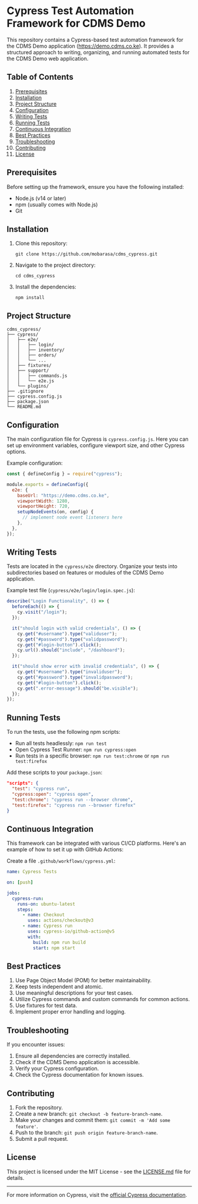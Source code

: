 # Cypress Test Automation Framework for CDMS Demo

This repository contains a Cypress-based test automation framework for the CDMS Demo application (https://demo.cdms.co.ke). It provides a structured approach to writing, organizing, and running automated tests for the CDMS Demo web application.

## Table of Contents

1. [Prerequisites](#prerequisites)
2. [Installation](#installation)
3. [Project Structure](#project-structure)
4. [Configuration](#configuration)
5. [Writing Tests](#writing-tests)
6. [Running Tests](#running-tests)
7. [Continuous Integration](#continuous-integration)
8. [Best Practices](#best-practices)
9. [Troubleshooting](#troubleshooting)
10. [Contributing](#contributing)
11. [License](#license)

## Prerequisites

Before setting up the framework, ensure you have the following installed:

- Node.js (v14 or later)
- npm (usually comes with Node.js)
- Git

## Installation

1. Clone this repository:

   ```
   git clone https://github.com/mobarasa/cdms_cypress.git
   ```

2. Navigate to the project directory:

   ```
   cd cdms_cypress
   ```

3. Install the dependencies:
   ```
   npm install
   ```

## Project Structure

```
cdms_cypress/
├── cypress/
│   ├── e2e/
│   │   ├── login/
│   │   ├── inventory/
│   │   ├── orders/
│   │   └── ...
│   ├── fixtures/
│   ├── support/
│   │   ├── commands.js
│   │   └── e2e.js
│   └── plugins/
├── .gitignore
├── cypress.config.js
├── package.json
└── README.md
```

## Configuration

The main configuration file for Cypress is `cypress.config.js`. Here you can set up environment variables, configure viewport size, and other Cypress options.

Example configuration:

```javascript
const { defineConfig } = require("cypress");

module.exports = defineConfig({
  e2e: {
    baseUrl: "https://demo.cdms.co.ke",
    viewportWidth: 1280,
    viewportHeight: 720,
    setupNodeEvents(on, config) {
      // implement node event listeners here
    },
  },
});
```

## Writing Tests

Tests are located in the `cypress/e2e` directory. Organize your tests into subdirectories based on features or modules of the CDMS Demo application.

Example test file (`cypress/e2e/login/login.spec.js`):

```javascript
describe("Login Functionality", () => {
  beforeEach(() => {
    cy.visit("/login");
  });

  it("should login with valid credentials", () => {
    cy.get("#username").type("validuser");
    cy.get("#password").type("validpassword");
    cy.get("#login-button").click();
    cy.url().should("include", "/dashboard");
  });

  it("should show error with invalid credentials", () => {
    cy.get("#username").type("invaliduser");
    cy.get("#password").type("invalidpassword");
    cy.get("#login-button").click();
    cy.get(".error-message").should("be.visible");
  });
});
```

## Running Tests

To run the tests, use the following npm scripts:

- Run all tests headlessly: `npm run test`
- Open Cypress Test Runner: `npm run cypress:open`
- Run tests in a specific browser: `npm run test:chrome` or `npm run test:firefox`

Add these scripts to your `package.json`:

```json
"scripts": {
  "test": "cypress run",
  "cypress:open": "cypress open",
  "test:chrome": "cypress run --browser chrome",
  "test:firefox": "cypress run --browser firefox"
}
```

## Continuous Integration

This framework can be integrated with various CI/CD platforms. Here's an example of how to set it up with GitHub Actions:

Create a file `.github/workflows/cypress.yml`:

```yaml
name: Cypress Tests

on: [push]

jobs:
  cypress-run:
    runs-on: ubuntu-latest
    steps:
      - name: Checkout
        uses: actions/checkout@v3
      - name: Cypress run
        uses: cypress-io/github-action@v5
        with:
          build: npm run build
          start: npm start
```

## Best Practices

1. Use Page Object Model (POM) for better maintainability.
2. Keep tests independent and atomic.
3. Use meaningful descriptions for your test cases.
4. Utilize Cypress commands and custom commands for common actions.
5. Use fixtures for test data.
6. Implement proper error handling and logging.

## Troubleshooting

If you encounter issues:

1. Ensure all dependencies are correctly installed.
2. Check if the CDMS Demo application is accessible.
3. Verify your Cypress configuration.
4. Check the Cypress documentation for known issues.

## Contributing

1. Fork the repository.
2. Create a new branch: `git checkout -b feature-branch-name`.
3. Make your changes and commit them: `git commit -m 'Add some feature'`.
4. Push to the branch: `git push origin feature-branch-name`.
5. Submit a pull request.

## License

This project is licensed under the MIT License - see the [LICENSE.md](LICENSE.md) file for details.

---

For more information on Cypress, visit the [official Cypress documentation](https://docs.cypress.io/).
